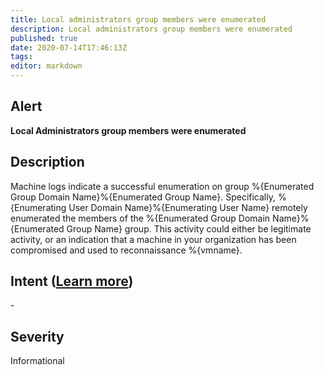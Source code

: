 ```yaml
---
title: Local administrators group members were enumerated
description: Local administrators group members were enumerated
published: true
date: 2020-07-14T17:46:13Z
tags:
editor: markdown
---
```


## Alert
**Local Administrators group members were enumerated**

## Description
Machine logs indicate a successful enumeration on group %{Enumerated Group Domain Name}\%{Enumerated Group Name}. Specifically, %{Enumerating User Domain Name}\%{Enumerating User Name} remotely enumerated the members of the %{Enumerated Group Domain Name}\%{Enumerated Group Name} group. This activity could either be legitimate activity, or an indication that a machine in your organization has been compromised and used to reconnaissance %{vmname}.

## Intent ([Learn more](/public/security/alerts/intentions.md))
\-

## Severity
Informational




